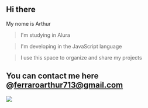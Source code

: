 ## Hi there
My nome is Arthur

>I'm studying in Alura

>I'm developing in the JavaScript language

>I use this space to organize and share my projects

## You can contact me here  @ferraroarthur713@gmail.com

![](https://www.bleepstatic.com/content/hl-images/2022/04/08/GitHub__headpic.jpg?rand=1406588496)
